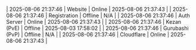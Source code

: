 | 2025-08-06 21:37:46 | Website | Online | 2025-08-06 21:37:43 |
| 2025-08-06 21:37:46 | Registration | Offline | N/A |
| 2025-08-06 21:37:46 | Auth Server | Online | 2025-08-06 21:37:43 |
| 2025-08-06 21:37:46 | Kezan (PvE) | Offline | 2025-08-03 17:58:02 |
| 2025-08-06 21:37:46 | Gurubashi (PvP) | Offline | N/A |
| 2025-08-06 21:37:46 | Cloudflare | Online | 2025-08-06 21:37:43 |
